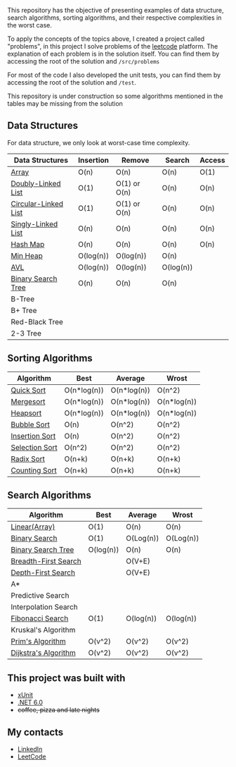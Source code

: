 This repository has the objective of presenting examples of data structure, search algorithms, sorting algorithms, and their respective complexities in the worst case. 

To apply the concepts of the topics above, I created a project called "problems", in this project I solve problems of the [leetcode](https://leetcode.com/) platform. The explanation of each problem is in the solution itself. You can find them by accessing the root of the solution and `/src/problems`

For most of the code I also developed the unit tests, you can find them by accessing the root of the solution and `/test`.

This repository is under construction so some algorithms mentioned in the tables may be missing from the solution


## Data Structures

For data structure, we only look at worst-case time complexity.

| Data Structures                                                                                                                                                 | Insertion | Remove       | Search | Access |
| --------------------------------------------------------------------------------------------------------------------------------------------------------------- | --------- | ------------ | ------ | ------ |
| [Array](https://github.com/HenrySaldanha/algorithms/blob/main/src/DataStructure/Array/SimpleArray.cs)                                         | O(n)      | O(n)         | O(n)   | O(1)   |
| [Doubly-Linked List](https://github.com/HenrySaldanha/algorithms/blob/main/src/DataStructure/List/DoublyLinkedList/DoublyLinkedList.cs)       | O(1)      | O(1) or O(n) | O(n)   | O(n)   |
| [Circular-Linked List](https://github.com/HenrySaldanha/algorithms/blob/main/src/DataStructure/List/CircularLinkedList/CircularLinkedList.cs) | O(1)      | O(1) or O(n) | O(n)   | O(n)   |
| [Singly-Linked List](https://github.com/HenrySaldanha/algorithms/blob/main/src/DataStructure/List/SinglyLinkedList/SinglyLinkedList.cs) | O(n)      | O(n) | O(n)   | O(n)   |
| [Hash Map](https://github.com/HenrySaldanha/algorithms/blob/main/src/DataStructure/HashMap/HashMap.cs) | O(n)      | O(n) | O(n)   | O(n)   |
| [Min Heap](https://github.com/HenrySaldanha/algorithms/blob/main/src/DataStructure/Heap/MinHeap/MinHeap.cs)  |      O(log(n))     |      O(log(n))        |    O(n)    |        |
| [AVL](https://github.com/HenrySaldanha/algorithms/blob/main/src/DataStructure/Tree/AVL/AVL.cs) | O(log(n))      | O(log(n)) | O(log(n))   |    |
| [Binary Search Tree](https://github.com/HenrySaldanha/algorithms/blob/main/src/DataStructure/Tree/BinarySearchTree/BinarySearchTree.cs) | O(n)      | O(n) | O(n)   |    |
| B-Tree   |           |              |        |        |
| B+ Tree  |           |              |        |        |
| Red-Black Tree |           |              |        |        |
| 2-3 Tree  |           |              |        |        |

## Sorting Algorithms

| Algorithm      | Best | Average | Wrost | 
| -------------- | ---- | ------- | ----- |
| [Quick Sort](https://github.com/HenrySaldanha/algorithms/blob/main/src/Sorting/QuickSort/QuickSort.cs)     |   O(n*log(n))    |    O(n*log(n))     |    O(n^2)   | 
| [Mergesort](https://github.com/HenrySaldanha/algorithms/blob/main/src/Sorting/MergeSort/MergeSort.cs)     |   O(n*log(n))    |    O(n*log(n))     |    O(n*log(n))   | 
| [Heapsort](https://github.com/HenrySaldanha/algorithms/blob/main/src/Sorting/HeapSort/HeapSort.cs)      |  O(n*log(n))    |   O(n*log(n))      |   O(n*log(n))    |       |
| [Bubble Sort](https://github.com/HenrySaldanha/algorithms/blob/main/src/Sorting/BubbleSort/BubbleSort.cs) | O(n)      | O(n^2) | O(n^2)   |
| [Insertion Sort](https://github.com/HenrySaldanha/algorithms/blob/main/src/Sorting/InsertionSort/InsertionSort.cs) |  O(n)    |   O(n^2)      |    O(n^2)    |  
| [Selection Sort](https://github.com/HenrySaldanha/algorithms/blob/main/src/Sorting/SelectionSort/SelectionSort.cs) | O(n^2)   |   O(n^2)      |    O(n^2)    |  
| [Radix Sort](https://github.com/HenrySaldanha/algorithms/blob/main/src/Sorting/RadixSort/RadixSort.cs) | O(n+k)   |   O(n+k)      |    O(n+k)    |  
| [Counting Sort](https://github.com/HenrySaldanha/algorithms/blob/main/src/Sorting/CountingSort/CountingSort.cs) | O(n+k)   |   O(n+k)      |    O(n+k)    |  

## Search Algorithms

| Algorithm            | Best | Average | Wrost |
| -------------------- | ---- | ------- | ----- |
| [Linear(Array)](https://github.com/HenrySaldanha/algorithms/blob/main/src/Search/Linear/Linear.cs)      |   O(1)   |    O(n)     |   O(n)    |
| [Binary Search](https://github.com/HenrySaldanha/algorithms/blob/main/src/Search/BinarySearch/BinarySearch.cs)        |    O(1)  |    O(Log(n))     |    O(Log(n))    |
| [Binary Search Tree](https://github.com/HenrySaldanha/algorithms/blob/main/src/Search/BinarySearchTree/BinarySearchTree.cs)  |   O(log(n))   |    O(n)     |   O(n)      |
| [Breadth-First Search](https://github.com/HenrySaldanha/algorithms/blob/main/src/Search/BreadthFirstSearch/BreadthFirstSearch.cs) |    |     O(V+E)     |      |
| [Depth-First Search](https://github.com/HenrySaldanha/algorithms/blob/main/src/Search/DepthFirstSearch/DepthFirstSearch.cs)   |        |     O(V+E)     |      |
| A*                   |      |         |       |
| Predictive Search    |      |         |       |
| Interpolation Search |      |         |
| [Fibonacci Search](https://github.com/HenrySaldanha/algorithms/blob/main/src/Search/FibonacciSearch/FibonacciSearch.cs)      |   O(1)   |    O(log(n))     |   O(log(n))    |
| Kruskal's Algorithm  |      |         |       |
| [Prim's Algorithm](https://github.com/HenrySaldanha/algorithms/blob/main/src/Search/Prim/PrimAlgorithm.cs)   |    O(v^2)    |    O(v^2)     |   O(v^2)    |
| [Dijkstra's Algorithm](https://github.com/HenrySaldanha/algorithms/blob/main/src/Search/Dijkstra/DijkstraAlgorithm.cs)   |    O(v^2)    |    O(v^2)     |   O(v^2)    |


## This project was built with
* [xUnit](https://xunit.net/)
* [.NET 6.0](https://dotnet.microsoft.com/en-us/download/dotnet/6.0)
* ~~coffee, pizza and late nights~~

## My contacts
* [LinkedIn](https://www.linkedin.com/in/henry-saldanha-3b930b98/)
* [LeetCode](https://leetcode.com/user5265z/)